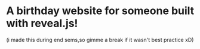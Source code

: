 # A birthday website for someone built with reveal.js!
(i made this during end sems,so gimme a break if it wasn't best practice xD)
